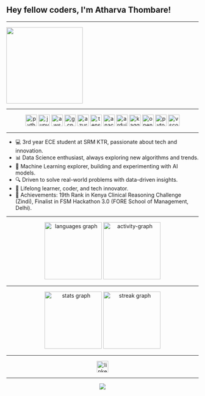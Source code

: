 <h2 align="left">Hey fellow coders, I'm Atharva Thombare!</h2>

---

<div align="left">
  <img height="200" src="https://media1.giphy.com/media/hrwmeFmQ4K2dCvI8aa/giphy.gif" />
</div>

---

<div align="center">
  <img src="https://cdn.jsdelivr.net/gh/devicons/devicon/icons/python/python-original.svg" height="30" alt="python" />
  <img src="https://cdn.jsdelivr.net/gh/devicons/devicon/icons/jupyter/jupyter-original.svg" height="30" alt="jupyter" />
  <img src="https://cdn.jsdelivr.net/gh/devicons/devicon/icons/amazonwebservices/amazonwebservices-line-wordmark.svg" height="30" alt="aws" />
  <img src="https://cdn.jsdelivr.net/gh/devicons/devicon/icons/googlecloud/googlecloud-original.svg" height="30" alt="gcp" />
  <img src="https://cdn.jsdelivr.net/gh/devicons/devicon/icons/azure/azure-original.svg" height="30" alt="azure" />
  <img src="https://cdn.jsdelivr.net/gh/devicons/devicon/icons/tensorflow/tensorflow-original.svg" height="30" alt="tensorflow" />
  <img src="https://cdn.jsdelivr.net/gh/devicons/devicon/icons/anaconda/anaconda-original.svg" height="30" alt="anaconda" />
  <img src="https://cdn.jsdelivr.net/gh/devicons/devicon/icons/arduino/arduino-original.svg" height="30" alt="arduino" />
  <img src="https://cdn.jsdelivr.net/gh/devicons/devicon/icons/kaggle/kaggle-original.svg" height="30" alt="kaggle" />
  <img src="https://cdn.jsdelivr.net/gh/devicons/devicon/icons/opencv/opencv-original.svg" height="30" alt="opencv" />
  <img src="https://cdn.jsdelivr.net/gh/devicons/devicon/icons/pytorch/pytorch-original.svg" height="30" alt="pytorch" />
  <img src="https://cdn.jsdelivr.net/gh/devicons/devicon/icons/vscode/vscode-original.svg" height="30" alt="vscode" />
</div>

---

<p align="left">
  <ul>
    <li>💻 3rd year ECE student at SRM KTR, passionate about tech and innovation.</li>
    <li>📊 Data Science enthusiast, always exploring new algorithms and trends.</li>
    <li>🤖 Machine Learning explorer, building and experimenting with AI models.</li>
    <li>🔍 Driven to solve real-world problems with data-driven insights.</li>
    <li>🚀 Lifelong learner, coder, and tech innovator.</li>
    <li>🏅 Achievements: 19th Rank in Kenya Clinical Reasoning Challenge (Zindi), Finalist in FSM Hackathon 3.0 (FORE School of Management, Delhi).</li>
  </ul>
</p>

---

<div align="center">
  <img src="https://github-readme-stats.vercel.app/api/top-langs?username=CaptHeisenberg&locale=en&hide_title=false&layout=compact&card_width=320&langs_count=5&theme=codeSTACKr&hide_border=false" height="150" alt="languages graph" />
  <img src="https://github-readme-activity-graph.vercel.app/graph?username=CaptHeisenberg&theme=elegant" height="150" alt="activity-graph" />
</div>

---

<div align="center">
  <img src="https://github-readme-stats.vercel.app/api?username=CaptHeisenberg&hide_title=false&hide_rank=false&show_icons=true&include_all_commits=true&count_private=true&disable_animations=false&theme=gotham&locale=en&hide_border=false&order=1" height="150" alt="stats graph" />
  <img src="https://streak-stats.demolab.com?user=CaptHeisenberg&locale=en&mode=daily&theme=darcula&hide_border=false&border_radius=5&order=3" height="150" alt="streak graph" />
</div>

---

<div align="center">
  <a href="https://www.linkedin.com/in/at084/" target="_blank">
    <img src="https://img.shields.io/static/v1?message=LinkedIn&logo=linkedin&label=&color=0077B5&logoColor=white&labelColor=&style=for-the-badge" height="30" alt="linkedin" />
  </a>
</div>

---

<div align="center">
  <img src="https://profile-counter.glitch.me/CaptHeisenberg/count.svg?" />
</div>

